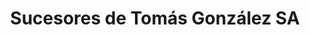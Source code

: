 ---
title: "Sucesores de Tomás González SA"
url: /vitigudino/sucesores-de-tomas-gonzalez-sa/
shop: Möbel
---
